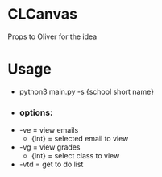 # CLCanvas

Props to Oliver for the idea

# Usage
 - python3 main.py -s {school short name}
 - ### options: 
  - -ve = view emails
    + {int} = selected email to view
  - -vg = view grades
    + {int} = select class to view
  - -vtd = get to do list